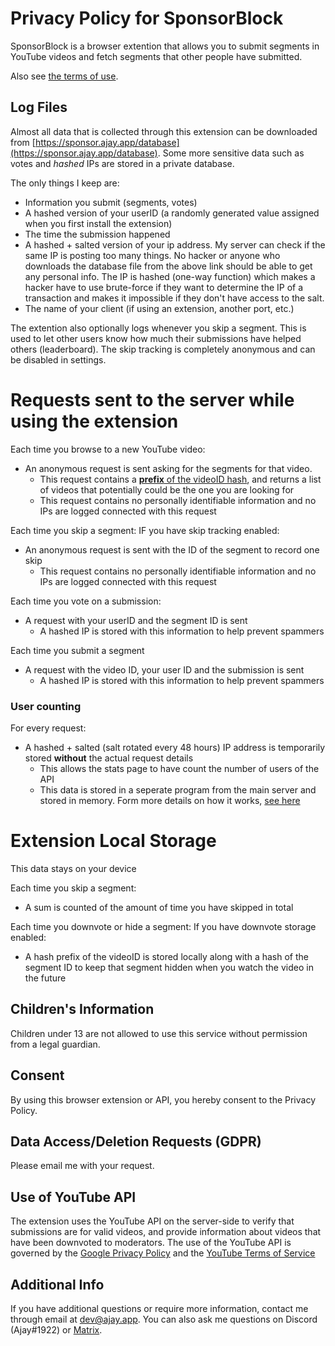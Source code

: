 [](#privacy-policy-for-sponsorblock)Privacy Policy for SponsorBlock
===================================================================

SponsorBlock is a browser extention that allows you to submit segments in YouTube videos and fetch segments that other people have submitted.

Also see [the terms of use](https://gist.github.com/ajayyy/9e8100f069348e0bc062641f34d6af12).

[](#log-files)Log Files
-----------------------

Almost all data that is collected through this extension can be downloaded from [https://sponsor.ajay.app/database](https://sponsor.ajay.app/database). Some more sensitive data such as votes and _hashed_ IPs are stored in a private database.

The only things I keep are:

*   Information you submit (segments, votes)
*   A hashed version of your userID (a randomly generated value assigned when you first install the extension)
*   The time the submission happened
*   A hashed + salted version of your ip address. My server can check if the same IP is posting too many things. No hacker or anyone who downloads the database file from the above link should be able to get any personal info. The IP is hashed (one-way function) which makes a hacker have to use brute-force if they want to determine the IP of a transaction and makes it impossible if they don't have access to the salt.
*   The name of your client (if using an extension, another port, etc.)

The extention also optionally logs whenever you skip a segment. This is used to let other users know how much their submissions have helped others (leaderboard). The skip tracking is completely anonymous and can be disabled in settings.

[](#requests-sent-to-the-server-while-using-the-extension)Requests sent to the server while using the extension
===============================================================================================================

Each time you browse to a new YouTube video:

*   An anonymous request is sent asking for the segments for that video.
    *   This request contains a [**prefix** of the videoID hash](https://github.com/ajayyy/SponsorBlock/wiki/K-Anonymity), and returns a list of videos that potentially could be the one you are looking for
    *   This request contains no personally identifiable information and no IPs are logged connected with this request

Each time you skip a segment: IF you have skip tracking enabled:

*   An anonymous request is sent with the ID of the segment to record one skip
    *   This request contains no personally identifiable information and no IPs are logged connected with this request

Each time you vote on a submission:

*   A request with your userID and the segment ID is sent
    *   A hashed IP is stored with this information to help prevent spammers

Each time you submit a segment

*   A request with the video ID, your user ID and the submission is sent
    *   A hashed IP is stored with this information to help prevent spammers

### [](#user-counting)User counting

For every request:

*   A hashed + salted (salt rotated every 48 hours) IP address is temporarily stored **without** the actual request details
    *   This allows the stats page to have count the number of users of the API
    *   This data is stored in a seperate program from the main server and stored in memory. Form more details on how it works, [see here](https://github.com/ajayyy/PrivacyUserCount/#privacy-user-counter)

[](#extension-local-storage)Extension Local Storage
===================================================

This data stays on your device

Each time you skip a segment:

*   A sum is counted of the amount of time you have skipped in total

Each time you downvote or hide a segment: If you have downvote storage enabled:

*   A hash prefix of the videoID is stored locally along with a hash of the segment ID to keep that segment hidden when you watch the video in the future

[](#childrens-information)Children's Information
------------------------------------------------

Children under 13 are not allowed to use this service without permission from a legal guardian.

[](#consent)Consent
-------------------

By using this browser extension or API, you hereby consent to the Privacy Policy.

[](#data-accessdeletion-requests-gdpr)Data Access/Deletion Requests (GDPR)
--------------------------------------------------------------------------

Please email me with your request.

[](#use-of-youtube-api)Use of YouTube API
-----------------------------------------

The extension uses the YouTube API on the server-side to verify that submissions are for valid videos, and provide information about videos that have been downvoted to moderators. The use of the YouTube API is governed by the [Google Privacy Policy](https://policies.google.com/privacy) and the [YouTube Terms of Service](https://www.youtube.com/t/terms)

[](#additional-info)Additional Info
-----------------------------------

If you have additional questions or require more information, contact me through email at [dev@ajay.app](mailto:dev@ajay.app). You can also ask me questions on Discord (Ajay#1922) or [Matrix](https://matrix.to/#/@ajay:ajay.app).